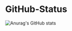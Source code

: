 # GitHub-Status
![Anurag's GitHub stats](https://github-readme-stats.vercel.app/api?username=ZhDev0&show_icons=true)
